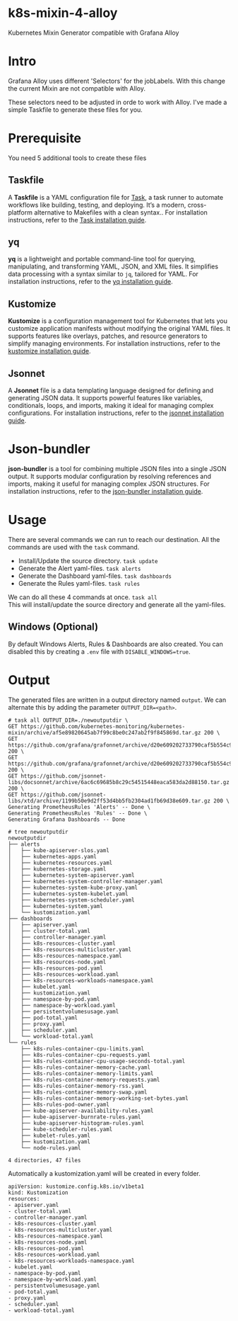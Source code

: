 # k8s-mixin-4-alloy
Kubernetes Mixin Generator compatible with Grafana Alloy

# Intro
Grafana Alloy uses different 'Selectors' for the jobLabels. With this change the current Mixin are not compatible with Alloy.

These selectors need to be adjusted in orde to work with Alloy.
I've made a simple Taskfile to generate these files for you.

# Prerequisite
You need 5 additional tools to create these files

## Taskfile
A **Taskfile** is a YAML configuration file for [Task](https://taskfile.dev/), a task runner to automate workflows like building, testing, and deploying. It’s a modern, cross-platform alternative to Makefiles with a clean syntax.. For installation instructions, refer to the [Task installation guide](https://taskfile.dev/installation/).

## yq
**yq** is a lightweight and portable command-line tool for querying, manipulating, and transforming YAML, JSON, and XML files. It simplifies data processing with a syntax similar to `jq`, tailored for YAML. For installation instructions, refer to the [yq installation guide](https://github.com/mikefarah/yq).

## Kustomize
**Kustomize** is a configuration management tool for Kubernetes that lets you customize application manifests without modifying the original YAML files. It supports features like overlays, patches, and resource generators to simplify managing environments. For installation instructions, refer to the [kustomize installation guide](https://kubectl.docs.kubernetes.io/installation/kustomize/).

## Jsonnet
A **Jsonnet** file is a data templating language designed for defining and generating JSON data. It supports powerful features like variables, conditionals, loops, and imports, making it ideal for managing complex configurations. For installation instructions, refer to the [jsonnet installation guide](https://github.com/google/jsonnet).

# Json-bundler
**json-bundler** is a tool for combining multiple JSON files into a single JSON output. It supports modular configuration by resolving references and imports, making it useful for managing complex JSON structures. For installation instructions, refer to the [json-bundler installation guide](https://github.com/jsonnet-bundler/jsonnet-bundler/releases/).

# Usage
There are several commands we can run to reach our destination. All the commands are used with the ```task``` command.

* Install/Update the source directory. ```task update```
* Generate the Alert yaml-files. ```task alerts```
* Generate the Dashboard yaml-files. ```task dashboards```
* Generate the Rules yaml-files. ```task rules```

We can do all these 4 commands at once. ```task all```<br/>
This will install/update the source directory and generate all the yaml-files.

## Windows (Optional)
By default Windows Alerts, Rules & Dashboards are also created. You can disabled this by creating a `.env` file with `DISABLE_WINDOWS=true`.

# Output
The generated files are written in a output directory named ```output```. We can alternate this by adding the parameter ```OUTPUT_DIR=<path>```. 
```
# task all OUTPUT_DIR=./newoutputdir \
GET https://github.com/kubernetes-monitoring/kubernetes-mixin/archive/af5e89820645ab7f99c8be0c247ab2f9f845869d.tar.gz 200 \
GET https://github.com/grafana/grafonnet/archive/d20e609202733790caf5b554c9945d049f243ae3.tar.gz 200 \
GET https://github.com/grafana/grafonnet/archive/d20e609202733790caf5b554c9945d049f243ae3.tar.gz 200 \
GET https://github.com/jsonnet-libs/docsonnet/archive/6ac6c69685b8c29c54515448eaca583da2d88150.tar.gz 200 \
GET https://github.com/jsonnet-libs/xtd/archive/1199b50e9d2ff53d4bb5fb2304ad1fb69d38e609.tar.gz 200 \
Generating PrometheusRules 'Alerts' -- Done \
Generating PrometheusRules 'Rules' -- Done \
Generating Grafana Dashboards -- Done

# tree newoutputdir 
newoutputdir
├── alerts
│   ├── kube-apiserver-slos.yaml
│   ├── kubernetes-apps.yaml
│   ├── kubernetes-resources.yaml
│   ├── kubernetes-storage.yaml
│   ├── kubernetes-system-apiserver.yaml
│   ├── kubernetes-system-controller-manager.yaml
│   ├── kubernetes-system-kube-proxy.yaml
│   ├── kubernetes-system-kubelet.yaml
│   ├── kubernetes-system-scheduler.yaml
│   ├── kubernetes-system.yaml
│   └── kustomization.yaml
├── dashboards
│   ├── apiserver.yaml
│   ├── cluster-total.yaml
│   ├── controller-manager.yaml
│   ├── k8s-resources-cluster.yaml
│   ├── k8s-resources-multicluster.yaml
│   ├── k8s-resources-namespace.yaml
│   ├── k8s-resources-node.yaml
│   ├── k8s-resources-pod.yaml
│   ├── k8s-resources-workload.yaml
│   ├── k8s-resources-workloads-namespace.yaml
│   ├── kubelet.yaml
│   ├── kustomization.yaml
│   ├── namespace-by-pod.yaml
│   ├── namespace-by-workload.yaml
│   ├── persistentvolumesusage.yaml
│   ├── pod-total.yaml
│   ├── proxy.yaml
│   ├── scheduler.yaml
│   └── workload-total.yaml
└── rules
    ├── k8s-rules-container-cpu-limits.yaml
    ├── k8s-rules-container-cpu-requests.yaml
    ├── k8s-rules-container-cpu-usage-seconds-total.yaml
    ├── k8s-rules-container-memory-cache.yaml
    ├── k8s-rules-container-memory-limits.yaml
    ├── k8s-rules-container-memory-requests.yaml
    ├── k8s-rules-container-memory-rss.yaml
    ├── k8s-rules-container-memory-swap.yaml
    ├── k8s-rules-container-memory-working-set-bytes.yaml
    ├── k8s-rules-pod-owner.yaml
    ├── kube-apiserver-availability-rules.yaml
    ├── kube-apiserver-burnrate-rules.yaml
    ├── kube-apiserver-histogram-rules.yaml
    ├── kube-scheduler-rules.yaml
    ├── kubelet-rules.yaml
    ├── kustomization.yaml
    └── node-rules.yaml

4 directories, 47 files
```

Automatically a kustomization.yaml will be created in every folder.
```
apiVersion: kustomize.config.k8s.io/v1beta1
kind: Kustomization
resources:
- apiserver.yaml
- cluster-total.yaml
- controller-manager.yaml
- k8s-resources-cluster.yaml
- k8s-resources-multicluster.yaml
- k8s-resources-namespace.yaml
- k8s-resources-node.yaml
- k8s-resources-pod.yaml
- k8s-resources-workload.yaml
- k8s-resources-workloads-namespace.yaml
- kubelet.yaml
- namespace-by-pod.yaml
- namespace-by-workload.yaml
- persistentvolumesusage.yaml
- pod-total.yaml
- proxy.yaml
- scheduler.yaml
- workload-total.yaml
```